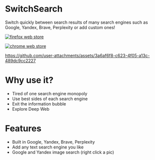 # SwitchSearch
Switch quickly between search results of many search engines such as Google, Yandex, Brave, Perplexity or add custom ones!

[![firefox web store](https://extensionworkshop.com/assets/img/documentation/publish/get-the-addon-129x45px.8041c789.png)](https://addons.mozilla.org/firefox/addon/switchsearch)

[![chrome web store](https://developer.chrome.com/static/docs/webstore/branding/image/206x58-chrome-web-bcb82d15b2486.png)](https://chromewebstore.google.com/detail/switchsearch/fmhncjaheleephdddbbjondoglignpfd)

https://github.com/user-attachments/assets/3a6af6f8-c623-4f05-a13c-489dc9cc2227

# Why use it?
- Tired of one search engine monopoly
- Use best sides of each search engine
- Exit the information bubble
- Explore Deep Web

# Features
- Built in Google, Yandex, Brave, Perplexity
- Add any text search engine you like
- Google and Yandex image search (right click a pic)
